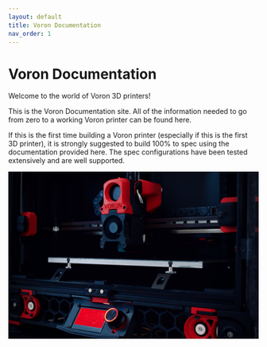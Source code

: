 ```yaml
---
layout: default
title: Voron Documentation
nav_order: 1
---
```


# Voron Documentation

Welcome to the world of Voron 3D printers!

This is the Voron Documentation site. All of the information needed to go from zero to a working Voron printer can be found here.

If this is the first time building a Voron printer (especially if this is the first 3D printer), it is strongly suggested to build 100% to spec using the documentation provided here.  The spec configurations have been tested extensively and are well supported.

![](./official/hardware/images/Voron2.jpg)
